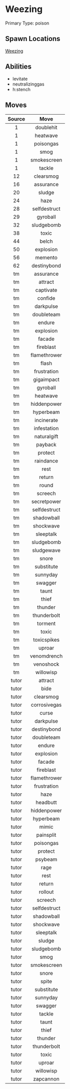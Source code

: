 # Weezing  
Primary Type: poison  
  
## Spawn Locations  
[Weezing](/data/spawn_presets/weezing.md)  
  
## Abilities  
  * levitate
  * neutralizinggas
  * h:stench
  
  
## Moves  
  
| Source | Move |  
|:---:|:---:|  
| 1 | doublehit |  
| 1 | heatwave |  
| 1 | poisongas |  
| 1 | smog |  
| 1 | smokescreen |  
| 1 | tackle |  
| 12 | clearsmog |  
| 16 | assurance |  
| 20 | sludge |  
| 24 | haze |  
| 28 | selfdestruct |  
| 29 | gyroball |  
| 32 | sludgebomb |  
| 38 | toxic |  
| 44 | belch |  
| 50 | explosion |  
| 56 | memento |  
| 62 | destinybond |  
| tm | assurance |  
| tm | attract |  
| tm | captivate |  
| tm | confide |  
| tm | darkpulse |  
| tm | doubleteam |  
| tm | endure |  
| tm | explosion |  
| tm | facade |  
| tm | fireblast |  
| tm | flamethrower |  
| tm | flash |  
| tm | frustration |  
| tm | gigaimpact |  
| tm | gyroball |  
| tm | heatwave |  
| tm | hiddenpower |  
| tm | hyperbeam |  
| tm | incinerate |  
| tm | infestation |  
| tm | naturalgift |  
| tm | payback |  
| tm | protect |  
| tm | raindance |  
| tm | rest |  
| tm | return |  
| tm | round |  
| tm | screech |  
| tm | secretpower |  
| tm | selfdestruct |  
| tm | shadowball |  
| tm | shockwave |  
| tm | sleeptalk |  
| tm | sludgebomb |  
| tm | sludgewave |  
| tm | snore |  
| tm | substitute |  
| tm | sunnyday |  
| tm | swagger |  
| tm | taunt |  
| tm | thief |  
| tm | thunder |  
| tm | thunderbolt |  
| tm | torment |  
| tm | toxic |  
| tm | toxicspikes |  
| tm | uproar |  
| tm | venomdrench |  
| tm | venoshock |  
| tm | willowisp |  
| tutor | attract |  
| tutor | bide |  
| tutor | clearsmog |  
| tutor | corrosivegas |  
| tutor | curse |  
| tutor | darkpulse |  
| tutor | destinybond |  
| tutor | doubleteam |  
| tutor | endure |  
| tutor | explosion |  
| tutor | facade |  
| tutor | fireblast |  
| tutor | flamethrower |  
| tutor | frustration |  
| tutor | haze |  
| tutor | headbutt |  
| tutor | hiddenpower |  
| tutor | hyperbeam |  
| tutor | mimic |  
| tutor | painsplit |  
| tutor | poisongas |  
| tutor | protect |  
| tutor | psybeam |  
| tutor | rage |  
| tutor | rest |  
| tutor | return |  
| tutor | rollout |  
| tutor | screech |  
| tutor | selfdestruct |  
| tutor | shadowball |  
| tutor | shockwave |  
| tutor | sleeptalk |  
| tutor | sludge |  
| tutor | sludgebomb |  
| tutor | smog |  
| tutor | smokescreen |  
| tutor | snore |  
| tutor | spite |  
| tutor | substitute |  
| tutor | sunnyday |  
| tutor | swagger |  
| tutor | tackle |  
| tutor | taunt |  
| tutor | thief |  
| tutor | thunder |  
| tutor | thunderbolt |  
| tutor | toxic |  
| tutor | uproar |  
| tutor | willowisp |  
| tutor | zapcannon |  
  
